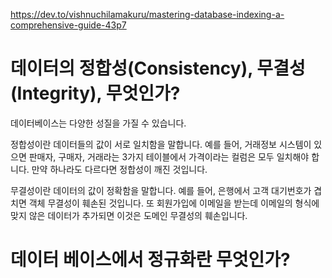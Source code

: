 https://dev.to/vishnuchilamakuru/mastering-database-indexing-a-comprehensive-guide-43p7

# 데이터의 정합성(Consistency), 무결성(Integrity), 무엇인가?

데이터베이스는 다양한 성질을 가질 수 있습니다.

정합성이란 데이터들의 값이 서로 일치함을 말합니다. 예를 들어, 거래정보 시스템이 있으면 판매자, 구매자, 거래라는 3가지 테이블에서 가격이라는 컬럼은 모두 일치해야 합니다. 만약 하나라도 다르다면 정합성이 깨진 것입니다.

무결성이란 데이터의 값이 정확함을 말합니다. 예를 들어, 은행에서 고객 대기번호가 겹치면 객체 무결성이 훼손된 것입니다. 또 회원가입에 이메일을 받는데 이메일의 형식에 맞지 않은 데이터가 추가되면 이것은 도메인 무결성의 훼손입니다.

# 데이터 베이스에서 정규화란 무엇인가?
